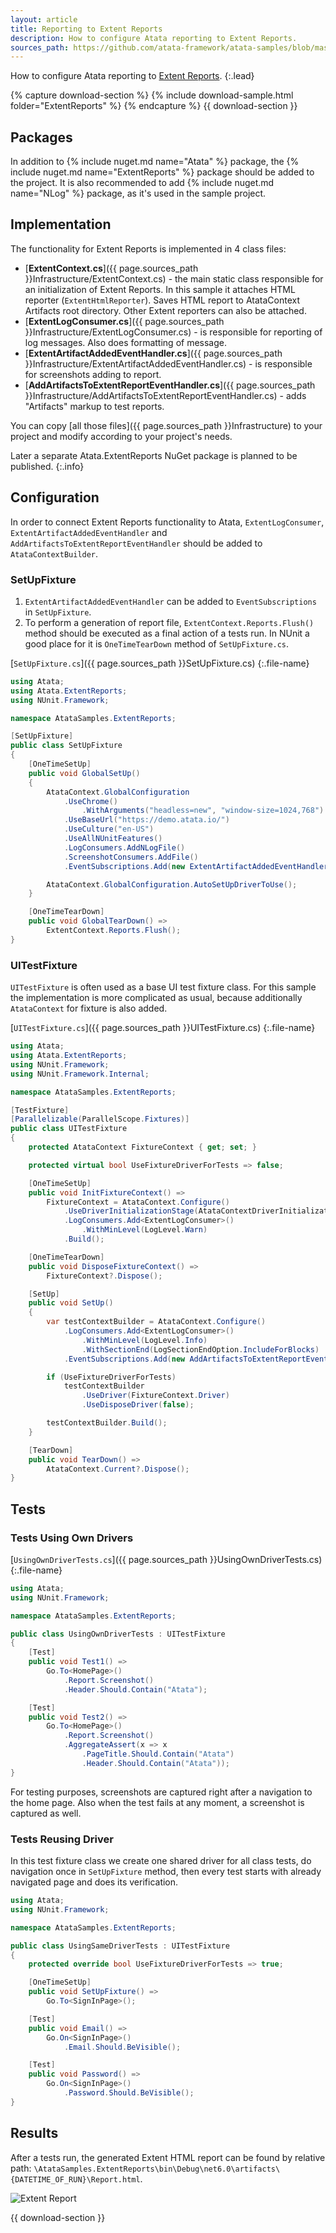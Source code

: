 ```yaml
---
layout: article
title: Reporting to Extent Reports
description: How to configure Atata reporting to Extent Reports.
sources_path: https://github.com/atata-framework/atata-samples/blob/master/ExtentReports/AtataSamples.ExtentReports/
---
```


How to configure Atata reporting to [Extent Reports](https://extentreports.com/).
{:.lead}

{% capture download-section %}
{% include download-sample.html folder="ExtentReports" %}
{% endcapture %}
{{ download-section }}

## Packages

In addition to {% include nuget.md name="Atata" %} package,
the {% include nuget.md name="ExtentReports" %} package should be added to the project.
It is also recommended to add {% include nuget.md name="NLog" %} package,
as it's used in the sample project.

## Implementation

The functionality for Extent Reports is implemented in 4 class files:

- [**ExtentContext.cs**]({{ page.sources_path }}Infrastructure/ExtentContext.cs) -
  the main static class responsible for an initialization of Extent Reports.
  In this sample it attaches HTML reporter (`ExtentHtmlReporter`).
  Saves HTML report to AtataContext Artifacts root directory.
  Other Extent reporters can also be attached.
- [**ExtentLogConsumer.cs**]({{ page.sources_path }}Infrastructure/ExtentLogConsumer.cs) -
  is responsible for reporting of log messages.
  Also does formatting of message.
- [**ExtentArtifactAddedEventHandler.cs**]({{ page.sources_path }}Infrastructure/ExtentArtifactAddedEventHandler.cs) -
  is responsible for screenshots adding to report.
- [**AddArtifactsToExtentReportEventHandler.cs**]({{ page.sources_path }}Infrastructure/AddArtifactsToExtentReportEventHandler.cs) -
  adds "Artifacts" markup to test reports.

You can copy [all those files]({{ page.sources_path }}Infrastructure) to your project and modify according to your project's needs.

Later a separate Atata.ExtentReports NuGet package is planned to be published.
{:.info}

## Configuration

In order to connect Extent Reports functionality to Atata,
`ExtentLogConsumer`, `ExtentArtifactAddedEventHandler` and `AddArtifactsToExtentReportEventHandler` should be added to `AtataContextBuilder`.

### SetUpFixture

1. `ExtentArtifactAddedEventHandler` can be added to `EventSubscriptions` in `SetUpFixture`.
1. To perform a generation of report file, `ExtentContext.Reports.Flush()` method should be executed
   as a final action of a tests run.
   In NUnit a good place for it is `OneTimeTearDown` method of `SetUpFixture.cs`.

[`SetUpFixture.cs`]({{ page.sources_path }}SetUpFixture.cs)
{:.file-name}

```cs
using Atata;
using Atata.ExtentReports;
using NUnit.Framework;

namespace AtataSamples.ExtentReports;

[SetUpFixture]
public class SetUpFixture
{
    [OneTimeSetUp]
    public void GlobalSetUp()
    {
        AtataContext.GlobalConfiguration
            .UseChrome()
                .WithArguments("headless=new", "window-size=1024,768")
            .UseBaseUrl("https://demo.atata.io/")
            .UseCulture("en-US")
            .UseAllNUnitFeatures()
            .LogConsumers.AddNLogFile()
            .ScreenshotConsumers.AddFile()
            .EventSubscriptions.Add(new ExtentArtifactAddedEventHandler());

        AtataContext.GlobalConfiguration.AutoSetUpDriverToUse();
    }

    [OneTimeTearDown]
    public void GlobalTearDown() =>
        ExtentContext.Reports.Flush();
}
```

### UITestFixture

`UITestFixture` is often used as a base UI test fixture class.
For this sample the implementation is more complicated as usual,
because additionally `AtataContext` for fixture is also added.

[`UITestFixture.cs`]({{ page.sources_path }}UITestFixture.cs)
{:.file-name}

```cs
using Atata;
using Atata.ExtentReports;
using NUnit.Framework;
using NUnit.Framework.Internal;

namespace AtataSamples.ExtentReports;

[TestFixture]
[Parallelizable(ParallelScope.Fixtures)]
public class UITestFixture
{
    protected AtataContext FixtureContext { get; set; }

    protected virtual bool UseFixtureDriverForTests => false;

    [OneTimeSetUp]
    public void InitFixtureContext() =>
        FixtureContext = AtataContext.Configure()
            .UseDriverInitializationStage(AtataContextDriverInitializationStage.OnDemand)
            .LogConsumers.Add<ExtentLogConsumer>()
                .WithMinLevel(LogLevel.Warn)
            .Build();

    [OneTimeTearDown]
    public void DisposeFixtureContext() =>
        FixtureContext?.Dispose();

    [SetUp]
    public void SetUp()
    {
        var testContextBuilder = AtataContext.Configure()
            .LogConsumers.Add<ExtentLogConsumer>()
                .WithMinLevel(LogLevel.Info)
                .WithSectionEnd(LogSectionEndOption.IncludeForBlocks)
            .EventSubscriptions.Add(new AddArtifactsToExtentReportEventHandler());

        if (UseFixtureDriverForTests)
            testContextBuilder
                .UseDriver(FixtureContext.Driver)
                .UseDisposeDriver(false);

        testContextBuilder.Build();
    }

    [TearDown]
    public void TearDown() =>
        AtataContext.Current?.Dispose();
}
```

## Tests

### Tests Using Own Drivers

[`UsingOwnDriverTests.cs`]({{ page.sources_path }}UsingOwnDriverTests.cs)
{:.file-name}

```cs
using Atata;
using NUnit.Framework;

namespace AtataSamples.ExtentReports;

public class UsingOwnDriverTests : UITestFixture
{
    [Test]
    public void Test1() =>
        Go.To<HomePage>()
            .Report.Screenshot()
            .Header.Should.Contain("Atata");

    [Test]
    public void Test2() =>
        Go.To<HomePage>()
            .Report.Screenshot()
            .AggregateAssert(x => x
                .PageTitle.Should.Contain("Atata")
                .Header.Should.Contain("Atata"));
}
```

For testing purposes, screenshots are captured right after a navigation to the home page.
Also when the test fails at any moment, a screenshot is captured as well.

### Tests Reusing Driver

In this test fixture class we create one shared driver for all class tests,
do navigation once in `SetUpFixture` method,
then every test starts with already navigated page
and does its verification.

```cs
using Atata;
using NUnit.Framework;

namespace AtataSamples.ExtentReports;

public class UsingSameDriverTests : UITestFixture
{
    protected override bool UseFixtureDriverForTests => true;

    [OneTimeSetUp]
    public void SetUpFixture() =>
        Go.To<SignInPage>();

    [Test]
    public void Email() =>
        Go.On<SignInPage>()
            .Email.Should.BeVisible();

    [Test]
    public void Password() =>
        Go.On<SignInPage>()
            .Password.Should.BeVisible();
}
```

## Results

After a tests run, the generated Extent HTML report can be found by relative path:
`\AtataSamples.ExtentReports\bin\Debug\net6.0\artifacts\{DATETIME_OF_RUN}\Report.html`.

![Extent Report](report.png?v4)

{{ download-section }}